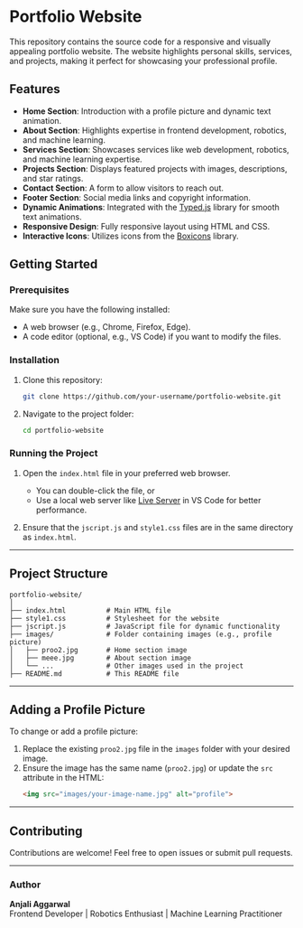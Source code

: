 
# Portfolio Website  

This repository contains the source code for a responsive and visually appealing portfolio website. The website highlights personal skills, services, and projects, making it perfect for showcasing your professional profile.

## Features  
- **Home Section**: Introduction with a profile picture and dynamic text animation.  
- **About Section**: Highlights expertise in frontend development, robotics, and machine learning.  
- **Services Section**: Showcases services like web development, robotics, and machine learning expertise.  
- **Projects Section**: Displays featured projects with images, descriptions, and star ratings.  
- **Contact Section**: A form to allow visitors to reach out.  
- **Footer Section**: Social media links and copyright information.  
- **Dynamic Animations**: Integrated with the [Typed.js](https://github.com/mattboldt/typed.js/) library for smooth text animations.  
- **Responsive Design**: Fully responsive layout using HTML and CSS.  
- **Interactive Icons**: Utilizes icons from the [Boxicons](https://boxicons.com/) library.  


## Getting Started  

### Prerequisites  
Make sure you have the following installed:  
- A web browser (e.g., Chrome, Firefox, Edge).  
- A code editor (optional, e.g., VS Code) if you want to modify the files.  

### Installation  
1. Clone this repository:  
   ```bash
   git clone https://github.com/your-username/portfolio-website.git
   ```  
2. Navigate to the project folder:  
   ```bash
   cd portfolio-website
   ```  

### Running the Project  
1. Open the `index.html` file in your preferred web browser.  
   - You can double-click the file, or  
   - Use a local web server like [Live Server](https://marketplace.visualstudio.com/items?itemName=ritwickdey.LiveServer) in VS Code for better performance.  

2. Ensure that the `jscript.js` and `style1.css` files are in the same directory as `index.html`.  

---

## Project Structure  
```
portfolio-website/
│
├── index.html          # Main HTML file
├── style1.css          # Stylesheet for the website
├── jscript.js          # JavaScript file for dynamic functionality
├── images/             # Folder containing images (e.g., profile picture)
│   ├── proo2.jpg       # Home section image
│   ├── meee.jpg        # About section image
│   └── ...             # Other images used in the project
├── README.md           # This README file
```

---

## Adding a Profile Picture  
To change or add a profile picture:  
1. Replace the existing `proo2.jpg` file in the `images` folder with your desired image.  
2. Ensure the image has the same name (`proo2.jpg`) or update the `src` attribute in the HTML:  
   ```html
   <img src="images/your-image-name.jpg" alt="profile">
   ```  

---

## Contributing  
Contributions are welcome! Feel free to open issues or submit pull requests.  

---


### Author  
**Anjali Aggarwal**  
Frontend Developer | Robotics Enthusiast | Machine Learning Practitioner  
```  


